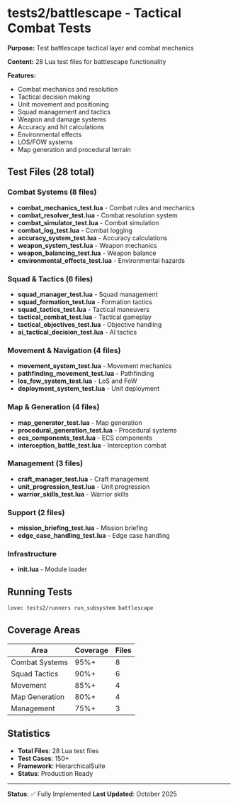 # tests2/battlescape - Tactical Combat Tests

**Purpose:** Test battlescape tactical layer and combat mechanics

**Content:** 28 Lua test files for battlescape functionality

**Features:**
- Combat mechanics and resolution
- Tactical decision making
- Unit movement and positioning
- Squad management and tactics
- Weapon and damage systems
- Accuracy and hit calculations
- Environmental effects
- LOS/FOW systems
- Map generation and procedural terrain

## Test Files (28 total)

### Combat Systems (8 files)
- **combat_mechanics_test.lua** - Combat rules and mechanics
- **combat_resolver_test.lua** - Combat resolution system
- **combat_simulator_test.lua** - Combat simulation
- **combat_log_test.lua** - Combat logging
- **accuracy_system_test.lua** - Accuracy calculations
- **weapon_system_test.lua** - Weapon mechanics
- **weapon_balancing_test.lua** - Weapon balance
- **environmental_effects_test.lua** - Environmental hazards

### Squad & Tactics (6 files)
- **squad_manager_test.lua** - Squad management
- **squad_formation_test.lua** - Formation tactics
- **squad_tactics_test.lua** - Tactical maneuvers
- **tactical_combat_test.lua** - Tactical gameplay
- **tactical_objectives_test.lua** - Objective handling
- **ai_tactical_decision_test.lua** - AI tactics

### Movement & Navigation (4 files)
- **movement_system_test.lua** - Movement mechanics
- **pathfinding_movement_test.lua** - Pathfinding
- **los_fow_system_test.lua** - LoS and FoW
- **deployment_system_test.lua** - Unit deployment

### Map & Generation (4 files)
- **map_generator_test.lua** - Map generation
- **procedural_generation_test.lua** - Procedural systems
- **ecs_components_test.lua** - ECS components
- **interception_battle_test.lua** - Interception combat

### Management (3 files)
- **craft_manager_test.lua** - Craft management
- **unit_progression_test.lua** - Unit progression
- **warrior_skills_test.lua** - Warrior skills

### Support (2 files)
- **mission_briefing_test.lua** - Mission briefing
- **edge_case_handling_test.lua** - Edge case handling

### Infrastructure
- **init.lua** - Module loader

## Running Tests

```bash
lovec tests2/runners run_subsystem battlescape
```

## Coverage Areas

| Area | Coverage | Files |
|------|----------|-------|
| Combat Systems | 95%+ | 8 |
| Squad Tactics | 90%+ | 6 |
| Movement | 85%+ | 4 |
| Map Generation | 80%+ | 4 |
| Management | 75%+ | 3 |

## Statistics

- **Total Files**: 28 Lua test files
- **Test Cases**: 150+
- **Framework**: HierarchicalSuite
- **Status**: Production Ready

---

**Status**: ✅ Fully Implemented
**Last Updated**: October 2025
